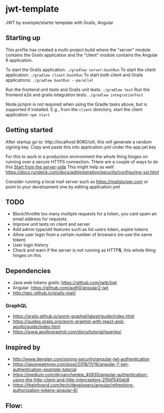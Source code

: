 # jwt-template
JWT by example/starter template with Grails, Angular

## Starting up

This profile has created a multi-project build where the "server" module contains the Grails application and the "client" module contains the Angular 6 application.

To start the Grails application:              `./gradlew server:bootRun`
To start the client application:              `./gradlew client:bootRun`
To start both client and Grails applications: `./gradlew bootRun --parallel`

Run the frontend unit tests and Grails unit tests: `./gradlew test`
Run the frontend e2e and grails integration tests: `./gradlew integrationTest`

Node.js/npm is not required when using the Gradle tasks above, but is supported if installed.
E.g., from the `client` directory, start the client application: `npm start`

## Getting started

After startup go to: http://localhost:8080/util, this will generate a random signing key.  Copy and paste this into application.yml
under the app.jwt.key

For this to work in a production environment the whole thing hinges on running over a secure HTTPS connection.  THere are a couple of ways to do this
[Start from the server-side](http://grailsblog.objectcomputing.com/deployment/2017/06/28/running-grails-with-a-self-signed-ssl-certificate.html)
This might help as well: https://docs.rundeck.com/docs/administration/security/configuring-ssl.html

Consider running a local mail server such as https://mailslurper.com or point to your development one by editing application.yml

## TODO

* Block/throttle too many multiple requests for a token, you cant spam an email address for requests.
* Improve unit tests on client and server
* Add admin type/util features such as list users token, expire tokens
* Allow user login from a certain number of browsers (re-use the same token)
* User login history
* Check and warn if the server is not running as HTTP**S**, this whole thing hinges on this

##  Dependencies

* Java web tokens grails: https://github.com/jwtk/jjwt 
* Angular: https://github.com/auth0/angular2-jwt
* http://gpc.github.io/grails-mail/

### GraphQL
* https://grails.github.io/gorm-graphql/latest/guide/index.html
* https://guides.grails.org/gorm-graphql-with-react-and-apollo/guide/index.html
* https://www.apollographql.com/docs/tutorial/queries/

## Inspired by

* http://www.devglan.com/spring-security/angular-jwt-authentication
* https://jasonwatmore.com/post/2018/11/16/angular-7-jwt-authentication-example-tutorial
* https://medium.com/@ryanchenkie_40935/angular-authentication-using-the-http-client-and-http-interceptors-2f9d1540eb8
* https://theinfogrid.com/tech/developers/angular/refreshing-authorization-tokens-angular-6/

## Flow:



